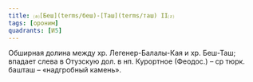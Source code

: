 ```yaml
---
title: ⒜[Беш](terms/беш)-[Таш](terms/таш) II⒵
tags: [ороним]
quadrants: [И5]
---
```


Обширная долина между хр. Легенер-Балалы-Кая и хр. Беш-Таш; впадает слева в
Отузскую дол. в нп. Курортное (Феодос.) – ср тюрк. башташ – «надгробный камень».
